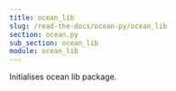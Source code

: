 ```yaml
---
title: ocean_lib
slug: /read-the-docs/ocean-py/ocean_lib
section: ocean.py
sub_section: ocean_lib
module: ocean_lib
---
```

Initialises ocean lib package.

